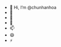 - 👋 Hi, I’m @chunhanhoa
- 👀 
- 🌱 
- 💞️ 
- 📫 
- 😄 
- ⚡ 

<!---
chunhanhoa/chunhanhoa is a ✨ special ✨ repository because its `README.md` (this file) appears on your GitHub profile.
You can click the Preview link to take a look at your changes.
--->
